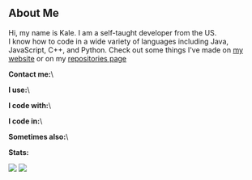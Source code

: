 ## About Me

Hi, my name is Kale. I am a self-taught developer from the US.\
I know how to code in a wide variety of languages including Java, JavaScript, C++, and Python. Check out some things I've made on [my website](https://www.kaleko.dev/) or on my [repositories page](https://github.com/Kale-Ko?tab=repositories&sort=stardevzers)

**Contact me:**\


**I use:**\


**I code with:**\


**I code in:**\


**Sometimes also:**\


**Stats:**

[![](https://github-readme-stats.vercel.app/api?username=Kale-Ko&theme=dark&show_icons=true&border_radius=12)](https://github.com/Kale-Ko)
[![](https://github-readme-stats.vercel.app/api/top-langs?username=Kale-Ko&theme=dark&layout=pie&border_radius=12&size_weight=1&count_weight=2)](https://github.com/Kale-Ko)
